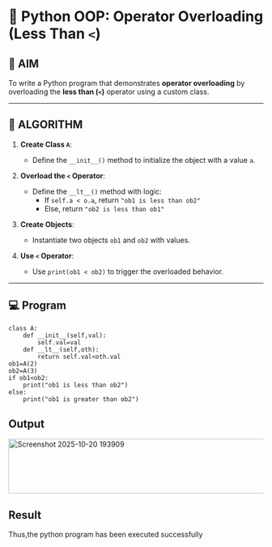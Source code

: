 # 🐍 Python OOP: Operator Overloading (Less Than `<`)

## 🎯 AIM

To write a Python program that demonstrates **operator overloading** by overloading the **less than (`<`)** operator using a custom class.

---

## 🧠 ALGORITHM

1. **Create Class `A`**:
   - Define the `__init__()` method to initialize the object with a value `a`.

2. **Overload the `<` Operator**:
   - Define the `__lt__()` method with logic:
     - If `self.a < o.a`, return `"ob1 is less than ob2"`
     - Else, return `"ob2 is less than ob1"`

3. **Create Objects**:
   - Instantiate two objects `ob1` and `ob2` with values.

4. **Use `<` Operator**:
   - Use `print(ob1 < ob2)` to trigger the overloaded behavior.

---

## 💻 Program
```
class A:
    def __init__(self,val):
        self.val=val
    def __lt__(self,oth):
        return self.val<oth.val
ob1=A(2)
ob2=A(3)
if ob1<ob2:
    print("ob1 is less than ob2")
else:
    print("ob1 is greater than ob2")
```

## Output

<img width="593" height="108" alt="Screenshot 2025-10-20 193909" src="https://github.com/user-attachments/assets/f728d559-ec68-4d5d-acab-f783117737e8" />



## Result
Thus,the python program has been executed successfully
